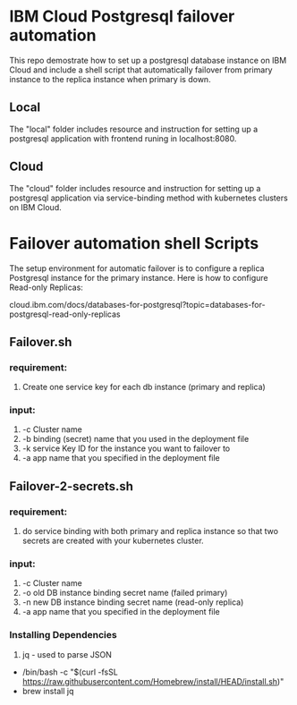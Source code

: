 # IBM Cloud Postgresql failover automation
This repo demostrate how to set up a postgresql database instance on IBM Cloud and include a shell script that automatically failover from primary instance to the replica instance when primary is down.

## Local
The "local" folder includes resource and instruction for setting up a postgresql application with frontend runing in localhost:8080.

## Cloud
The "cloud" folder includes resource and instruction for setting up a postgresql application via service-binding method with kubernetes clusters on IBM Cloud.

# Failover automation shell Scripts
The setup environment for automatic failover is to configure a replica Postgresql instance for the primary instance. Here is how to configure Read-only Replicas:

cloud.ibm.com/docs/databases-for-postgresql?topic=databases-for-postgresql-read-only-replicas

## Failover.sh
### requirement:
1. Create one service key for each db instance (primary and replica)

### input:
1. -c Cluster name
2. -b binding (secret) name that you used in the deployment file
3. -k service Key ID for the instance you want to failover to
4. -a app name that you specified in the deployment file

## Failover-2-secrets.sh
### requirement:
1. do service binding with both primary and replica instance so that two secrets are created with your kubernetes cluster.

### input:
1. -c Cluster name
2. -o old DB instance binding secret name (failed primary)
3.  -n new DB instance binding secret name (read-only replica)
4. -a app name that you specified in the deployment file

### Installing Dependencies 
1. jq - used to parse JSON
* /bin/bash -c "$(curl -fsSL https://raw.githubusercontent.com/Homebrew/install/HEAD/install.sh)" 
* brew install jq

